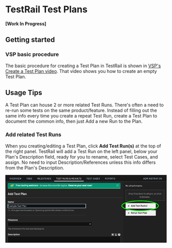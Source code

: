 # TestRail Test Plans

**[Work In Progress]**

## Getting started

### VSP basic procedure

The basic procedure for creating a Test Plan in TestRail is shown in [VSP's Create a Test Plan video](https://drive.google.com/file/d/1v5KIR3KJHkypfm7QJje0O7xo6aEtcCaC/view). That video shows you how to create an empty Test Plan.

## Usage Tips

A Test Plan can house 2 or more related Test Runs.  There's often a need to re-run some tests on the same product/feature.  Instead of filling out the same info every time you create a repeat Test Run, create a Test Plan to document the common info, then just Add a new Run to the Plan.

### Add related Test Runs

When you creating/editing a Test Plan, click **Add Test Run(s)** at the top of the right panel.  TestRail will add a Test Run on the left panel, below your Plan's Description field, ready for you to rename, select Test Cases, and assign.  No need to input Description/References unless this info differs from the Plan's Description.

![TestRail Test Plan Add Runs screenshot][tr-plan-add-run]


[tr-plan-add-run]: ../images/tr-plan-add-run.png
